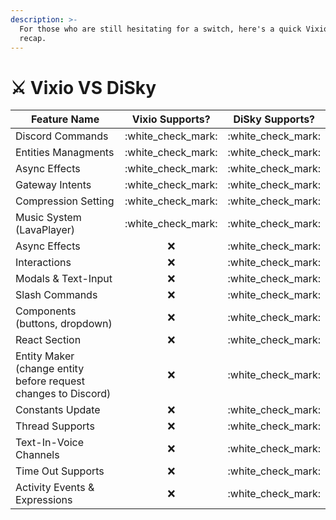 ```yaml
---
description: >-
  For those who are still hesitating for a switch, here's a quick Vixio VS DiSky
  recap.
---
```


# ⚔ Vixio VS DiSky

| Feature Name                                                   |    Vixio Supports?   |    DiSky Supports?   |
| -------------------------------------------------------------- | :------------------: | :------------------: |
| Discord Commands                                               | :white\_check\_mark: | :white\_check\_mark: |
| Entities Managments                                            | :white\_check\_mark: | :white\_check\_mark: |
| Async Effects                                                  | :white\_check\_mark: | :white\_check\_mark: |
| Gateway Intents                                                | :white\_check\_mark: | :white\_check\_mark: |
| Compression Setting                                            | :white\_check\_mark: | :white\_check\_mark: |
| Music System (LavaPlayer)                                      | :white\_check\_mark: | :white\_check\_mark: |
| Async Effects                                                  |          :x:         | :white\_check\_mark: |
| Interactions                                                   |          :x:         | :white\_check\_mark: |
| Modals & Text-Input                                            |          :x:         | :white\_check\_mark: |
| Slash Commands                                                 |          :x:         | :white\_check\_mark: |
| Components (buttons, dropdown)                                 |          :x:         | :white\_check\_mark: |
| React Section                                                  |          :x:         | :white\_check\_mark: |
| Entity Maker (change entity before request changes to Discord) |          :x:         | :white\_check\_mark: |
| Constants Update                                               |          :x:         | :white\_check\_mark: |
| Thread Supports                                                |          :x:         | :white\_check\_mark: |
| Text-In-Voice Channels                                         |          :x:         | :white\_check\_mark: |
| Time Out Supports                                              |          :x:         | :white\_check\_mark: |
| Activity Events & Expressions                                  |          :x:         | :white\_check\_mark: |


